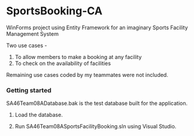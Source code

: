 # SportsBooking-CA
WinForms project using Entity Framework for an imaginary Sports Facility Management System

Two use cases -
1) To allow members to make a booking at any facility
2) To check on the availability of facilities

Remaining use cases coded by my teammates were not included.

### Getting started

SA46Team08ADatabase.bak is the test database built for the application. 

1. Load the database.

2. Run SA46Team08ASportsFacilityBooking.sln using Visual Studio.
